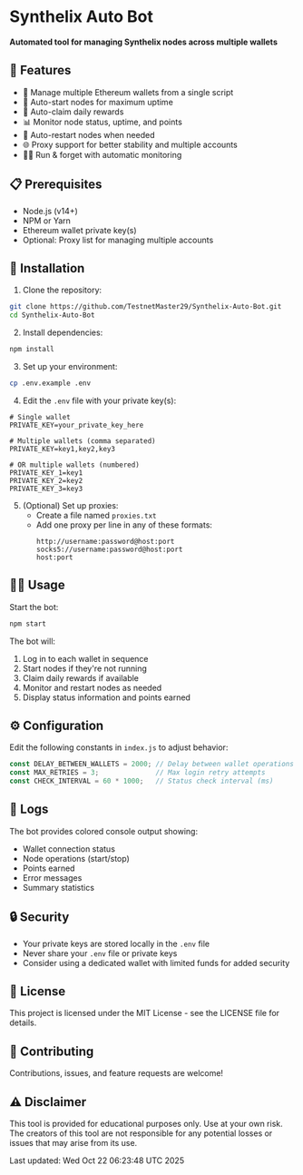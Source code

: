 # Synthelix Auto Bot

**Automated tool for managing Synthelix nodes across multiple wallets**

## 🌟 Features

- 👛 Manage multiple Ethereum wallets from a single script
- 🚀 Auto-start nodes for maximum uptime
- 💎 Auto-claim daily rewards
- 📊 Monitor node status, uptime, and points
- 🔄 Auto-restart nodes when needed
- 🌐 Proxy support for better stability and multiple accounts
- 🏃‍♂️ Run & forget with automatic monitoring

## 📋 Prerequisites

- Node.js (v14+)
- NPM or Yarn
- Ethereum wallet private key(s)
- Optional: Proxy list for managing multiple accounts

## 🚀 Installation

1. Clone the repository:
```bash
git clone https://github.com/TestnetMaster29/Synthelix-Auto-Bot.git
cd Synthelix-Auto-Bot
```

2. Install dependencies:
```bash
npm install
```

3. Set up your environment:
```bash
cp .env.example .env
```

4. Edit the `.env` file with your private key(s):
```
# Single wallet
PRIVATE_KEY=your_private_key_here

# Multiple wallets (comma separated)
PRIVATE_KEY=key1,key2,key3

# OR multiple wallets (numbered)
PRIVATE_KEY_1=key1
PRIVATE_KEY_2=key2
PRIVATE_KEY_3=key3
```

5. (Optional) Set up proxies:
   - Create a file named `proxies.txt`
   - Add one proxy per line in any of these formats:
     ```
     http://username:password@host:port
     socks5://username:password@host:port
     host:port
     ```

## 🏃‍♂️ Usage

Start the bot:
```bash
npm start
```

The bot will:
1. Log in to each wallet in sequence
2. Start nodes if they're not running
3. Claim daily rewards if available
4. Monitor and restart nodes as needed
5. Display status information and points earned

## ⚙️ Configuration

Edit the following constants in `index.js` to adjust behavior:

```javascript
const DELAY_BETWEEN_WALLETS = 2000; // Delay between wallet operations (ms)
const MAX_RETRIES = 3;              // Max login retry attempts
const CHECK_INTERVAL = 60 * 1000;   // Status check interval (ms)
```

## 📝 Logs

The bot provides colored console output showing:
- Wallet connection status
- Node operations (start/stop)
- Points earned
- Error messages
- Summary statistics

## 🔒 Security

- Your private keys are stored locally in the `.env` file
- Never share your `.env` file or private keys
- Consider using a dedicated wallet with limited funds for added security

## 📄 License

This project is licensed under the MIT License - see the LICENSE file for details.

## 🤝 Contributing

Contributions, issues, and feature requests are welcome!

## ⚠️ Disclaimer

This tool is provided for educational purposes only. Use at your own risk. The creators of this tool are not responsible for any potential losses or issues that may arise from its use.

Last updated: Wed Oct 22 06:23:48 UTC 2025
